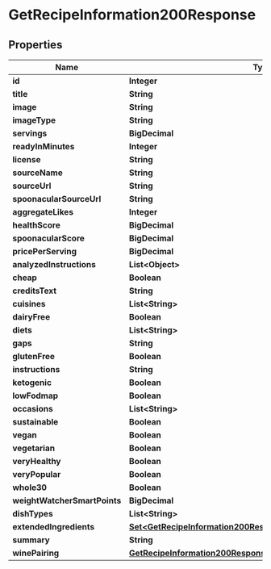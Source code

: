 

# GetRecipeInformation200Response



## Properties

| Name | Type | Description | Notes |
|------------ | ------------- | ------------- | -------------|
|**id** | **Integer** |  |  |
|**title** | **String** |  |  |
|**image** | **String** |  |  |
|**imageType** | **String** |  |  |
|**servings** | **BigDecimal** |  |  |
|**readyInMinutes** | **Integer** |  |  |
|**license** | **String** |  |  |
|**sourceName** | **String** |  |  |
|**sourceUrl** | **String** |  |  |
|**spoonacularSourceUrl** | **String** |  |  |
|**aggregateLikes** | **Integer** |  |  |
|**healthScore** | **BigDecimal** |  |  |
|**spoonacularScore** | **BigDecimal** |  |  |
|**pricePerServing** | **BigDecimal** |  |  |
|**analyzedInstructions** | **List&lt;Object&gt;** |  |  |
|**cheap** | **Boolean** |  |  |
|**creditsText** | **String** |  |  |
|**cuisines** | **List&lt;String&gt;** |  |  |
|**dairyFree** | **Boolean** |  |  |
|**diets** | **List&lt;String&gt;** |  |  |
|**gaps** | **String** |  |  |
|**glutenFree** | **Boolean** |  |  |
|**instructions** | **String** |  |  |
|**ketogenic** | **Boolean** |  |  |
|**lowFodmap** | **Boolean** |  |  |
|**occasions** | **List&lt;String&gt;** |  |  |
|**sustainable** | **Boolean** |  |  |
|**vegan** | **Boolean** |  |  |
|**vegetarian** | **Boolean** |  |  |
|**veryHealthy** | **Boolean** |  |  |
|**veryPopular** | **Boolean** |  |  |
|**whole30** | **Boolean** |  |  |
|**weightWatcherSmartPoints** | **BigDecimal** |  |  |
|**dishTypes** | **List&lt;String&gt;** |  |  |
|**extendedIngredients** | [**Set&lt;GetRecipeInformation200ResponseExtendedIngredientsInner&gt;**](GetRecipeInformation200ResponseExtendedIngredientsInner.md) |  |  |
|**summary** | **String** |  |  |
|**winePairing** | [**GetRecipeInformation200ResponseWinePairing**](GetRecipeInformation200ResponseWinePairing.md) |  |  |



